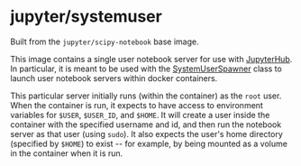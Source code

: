 # jupyter/systemuser

Built from the `jupyter/scipy-notebook` base image.

This image contains a single user notebook server for use with
[JupyterHub](https://github.com/jupyter/jupyterhub). In particular, it is meant
to be used with the
[SystemUserSpawner](https://github.com/jupyter/dockerspawner/blob/master/dockerspawner/systemuserspawner.py)
class to launch user notebook servers within docker containers.

This particular server initially runs (within the container) as the `root` user.
When the container is run, it expects to have access to environment variables
for `$USER`, `$USER_ID`, and `$HOME`. It will create a user inside the container
with the specified username and id, and then run the notebook server as that
user (using `sudo`). It also expects the user's home directory (specified by
`$HOME`) to exist -- for example, by being mounted as a volume in the container
when it is run.
